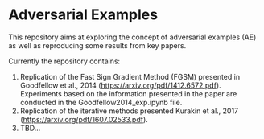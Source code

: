 # Adversarial Examples

This repository aims at exploring the concept of adversarial examples (AE) as well as reproducing some results from key papers.

Currently the repository contains:
1) Replication of the Fast Sign Gradient Method (FGSM) presented in Goodfellow et al., 2014 (https://arxiv.org/pdf/1412.6572.pdf). Experiments based on the information presented in the paper are conducted in the Goodfellow2014_exp.ipynb file.
2) Replication of the iterative methods presented Kurakin et al., 2017 (https://arxiv.org/pdf/1607.02533.pdf).
3) TBD...